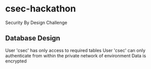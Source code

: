 # csec-hackathon
Security By Design Challenge


## Database Design

User 'csec' has only access to required tables
User 'csec' can only authenticate from within the private network of environment
Data is encrypted

